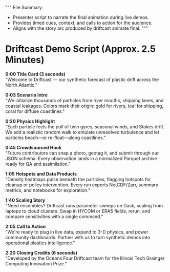 """
File Summary:
- Presenter script to narrate the final animation during live demos.
- Provides timed cues, context, and calls to action for the audience.
- Aligns with the story arc produced by driftcast animate final.
"""

# Driftcast Demo Script (Approx. 2.5 Minutes)

**0:00 Title Card (3 seconds)**  
"Welcome to Driftcast — our synthetic forecast of plastic drift across the North Atlantic."

**0:03 Scenario Intro**  
"We initialize thousands of particles from river mouths, shipping lanes, and coastal leakages. Colors mark their origin: gold for rivers, teal for shipping, coral for diffuse coastlines."

**0:20 Physics Highlight**  
"Each particle feels the pull of twin gyres, seasonal winds, and Stokes drift. We add a realistic random walk to emulate unresolved turbulence and let particles beach—or re-float—along coastlines."

**0:45 Crowdsourced Hook**  
"Future contributors can snap a photo, geotag it, and submit through our JSON schema. Every observation lands in a normalized Parquet archive ready for QA and assimilation."

**1:05 Hotspots and Data Products**  
"Density heatmaps pulse beneath the particles, flagging hotspots for cleanup or policy intervention. Every run exports NetCDF/Zarr, summary metrics, and notebooks for exploration."

**1:40 Scaling Story**  
"Need ensembles? Driftcast runs parameter sweeps on Dask, scaling from laptops to cloud clusters. Swap in HYCOM or ERA5 fields, rerun, and compare sensitivities with a single command."

**2:05 Call to Action**  
"We're ready to plug in live data, expand to 3-D physics, and power community dashboards. Partner with us to turn synthetic demos into operational plastics intelligence."

**2:20 Closing Credits (6 seconds)**  
"Developed by the Oceans Four Driftcast team for the Illinois Tech Grainger Computing Innovation Prize."

